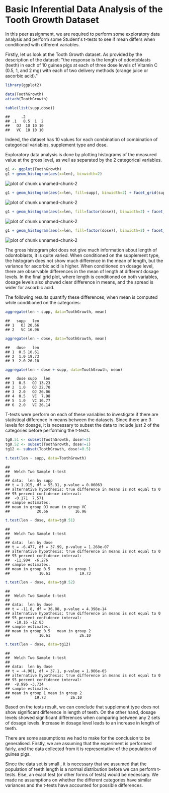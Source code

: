 # Basic Inferential Data Analysis of the Tooth Growth Dataset

In this peer assignment, we are required to perform some exploratory data analysis and perform some Student's t-tests to see if mean differs when conditioned with different variables.

Firstly, let us look at the Tooth Growth dataset.
As provided by the description of the dataset: "the response is the length of odontoblasts (teeth) in each of 10 guinea pigs at each of three dose levels of Vitamin C (0.5, 1, and 2 mg) with each of two delivery methods (orange juice or ascorbic acid)."


```r
library(ggplot2)

data(ToothGrowth)
attach(ToothGrowth)

table(list(supp,dose))
```

```
##     .2
## .1   0.5  1  2
##   OJ  10 10 10
##   VC  10 10 10
```

Indeed, the dataset has 10 values for each combination of combination of categorical variables, supplement type and dose.

Exploratory data analysis is done by plotting histograms of the measured value at the gross level, as well as separated by the 2 categorical variables.


```r
g1 <- ggplot(ToothGrowth)
g1 + geom_histogram(aes(x=len), binwidth=2)
```

![plot of chunk unnamed-chunk-2](./inferentialdataanalysis_files/figure-html/unnamed-chunk-21.png) 

```r
g1 + geom_histogram(aes(x=len, fill=supp), binwidth=2) + facet_grid(supp~.)
```

![plot of chunk unnamed-chunk-2](./inferentialdataanalysis_files/figure-html/unnamed-chunk-22.png) 

```r
g1 + geom_histogram(aes(x=len, fill=factor(dose)), binwidth=2) + facet_grid(dose~.)
```

![plot of chunk unnamed-chunk-2](./inferentialdataanalysis_files/figure-html/unnamed-chunk-23.png) 

```r
g1 + geom_histogram(aes(x=len, fill=factor(dose)), binwidth=2) + facet_grid(dose~supp)
```

![plot of chunk unnamed-chunk-2](./inferentialdataanalysis_files/figure-html/unnamed-chunk-24.png) 

The gross histogram plot does not give much information about length of odontoblasts, it is quite varied.
When conditioned on the supplement type, the histogram does not show much difference in the mean of length, but the variance for ascorbic acid is higher.
When conditioned on dosage level, there are observable differences in the mean of length at different dosage levels.
In the final grid plot, where length is conditioned on both variables, dosage levels also showed clear difference in means, and the spread is wider for ascorbic acid.

The following results quantify these differences, when mean is computed while conditioned on the categories:

```r
aggregate(len ~ supp, data=ToothGrowth, mean)
```

```
##   supp   len
## 1   OJ 20.66
## 2   VC 16.96
```

```r
aggregate(len ~ dose, data=ToothGrowth, mean)
```

```
##   dose   len
## 1  0.5 10.61
## 2  1.0 19.73
## 3  2.0 26.10
```

```r
aggregate(len ~ dose + supp, data=ToothGrowth, mean)
```

```
##   dose supp   len
## 1  0.5   OJ 13.23
## 2  1.0   OJ 22.70
## 3  2.0   OJ 26.06
## 4  0.5   VC  7.98
## 5  1.0   VC 16.77
## 6  2.0   VC 26.14
```

T-tests were perform on each of these variables to investigate if there are statistical difference in means between the datasets.
Since there are 3 levels for dosage, it is necessary to subset the data to include just 2 of the categories before performing the t-tests.

```r
tg0.51 <- subset(ToothGrowth, dose!=2)
tg0.52 <- subset(ToothGrowth, dose!=1)
tg12 <- subset(ToothGrowth, dose!=0.5)

t.test(len ~ supp, data=ToothGrowth)
```

```
## 
## 	Welch Two Sample t-test
## 
## data:  len by supp
## t = 1.915, df = 55.31, p-value = 0.06063
## alternative hypothesis: true difference in means is not equal to 0
## 95 percent confidence interval:
##  -0.171  7.571
## sample estimates:
## mean in group OJ mean in group VC 
##            20.66            16.96
```

```r
t.test(len ~ dose, data=tg0.51)
```

```
## 
## 	Welch Two Sample t-test
## 
## data:  len by dose
## t = -6.477, df = 37.99, p-value = 1.268e-07
## alternative hypothesis: true difference in means is not equal to 0
## 95 percent confidence interval:
##  -11.984  -6.276
## sample estimates:
## mean in group 0.5   mean in group 1 
##             10.61             19.73
```

```r
t.test(len ~ dose, data=tg0.52)
```

```
## 
## 	Welch Two Sample t-test
## 
## data:  len by dose
## t = -11.8, df = 36.88, p-value = 4.398e-14
## alternative hypothesis: true difference in means is not equal to 0
## 95 percent confidence interval:
##  -18.16 -12.83
## sample estimates:
## mean in group 0.5   mean in group 2 
##             10.61             26.10
```

```r
t.test(len ~ dose, data=tg12)
```

```
## 
## 	Welch Two Sample t-test
## 
## data:  len by dose
## t = -4.901, df = 37.1, p-value = 1.906e-05
## alternative hypothesis: true difference in means is not equal to 0
## 95 percent confidence interval:
##  -8.996 -3.734
## sample estimates:
## mean in group 1 mean in group 2 
##           19.73           26.10
```

Based on the tests result, we can conclude that supplement type does not show significant difference in length of teeth. On the other hand, dosage levels showed significant differences when comparing between any 2 sets of dosage levels. Increase in dosage level leads to an increase in length of teeth.

There are some assumptions we had to make for the conclusion to be generalised. Firstly, we are assuming that the experiment is performed fairly, and the data collected from it is representative of the population of guinea pigs. 

Since the data set is small , it is necessary that we assumed that the population of teeth length is a normal distribution before we can perform t-tests. Else, an exact test (or other forms of tests) would be necessary. We made no assumptions on whether the different categories have similar variances and the t-tests have accounted for possible differences.
